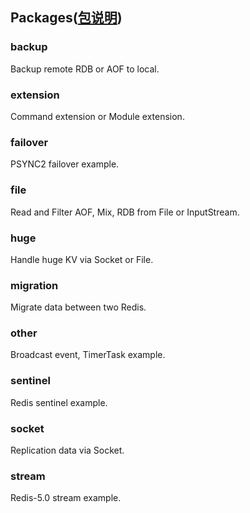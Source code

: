 ## Packages([包说明](README.zh_CN.md))  

### backup

Backup remote RDB or AOF to local.  

### extension

Command extension or Module extension.  

### failover

PSYNC2 failover example.  

### file

Read and Filter AOF, Mix, RDB from File or InputStream.  

### huge

Handle huge KV via Socket or File.  

### migration

Migrate data between two Redis.  

### other

Broadcast event, TimerTask example.  

### sentinel

Redis sentinel example.  

### socket

Replication data via Socket.  

### stream

Redis-5.0 stream example.  


